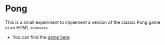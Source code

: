 Pong
=====
This is a small experiment to implement a version of the classic Pong game in an HTML ``<canvas>``.

 * You can find the [game here](http://idnan.github.io/pong/)